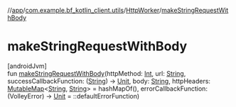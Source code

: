 //[app](../../../index.md)/[com.example.bf_kotlin_client.utils](../index.md)/[HttpWorker](index.md)/[makeStringRequestWithBody](make-string-request-with-body.md)

# makeStringRequestWithBody

[androidJvm]\
fun [makeStringRequestWithBody](make-string-request-with-body.md)(httpMethod: [Int](https://kotlinlang.org/api/latest/jvm/stdlib/kotlin/-int/index.html), url: [String](https://kotlinlang.org/api/latest/jvm/stdlib/kotlin/-string/index.html), successCallbackFunction: ([String](https://kotlinlang.org/api/latest/jvm/stdlib/kotlin/-string/index.html)) -&gt; [Unit](https://kotlinlang.org/api/latest/jvm/stdlib/kotlin/-unit/index.html), body: [String](https://kotlinlang.org/api/latest/jvm/stdlib/kotlin/-string/index.html), httpHeaders: [MutableMap](https://kotlinlang.org/api/latest/jvm/stdlib/kotlin.collections/-mutable-map/index.html)&lt;[String](https://kotlinlang.org/api/latest/jvm/stdlib/kotlin/-string/index.html), [String](https://kotlinlang.org/api/latest/jvm/stdlib/kotlin/-string/index.html)&gt; = hashMapOf(), errorCallbackFunction: (VolleyError) -&gt; [Unit](https://kotlinlang.org/api/latest/jvm/stdlib/kotlin/-unit/index.html) = ::defaultErrorFunction)
